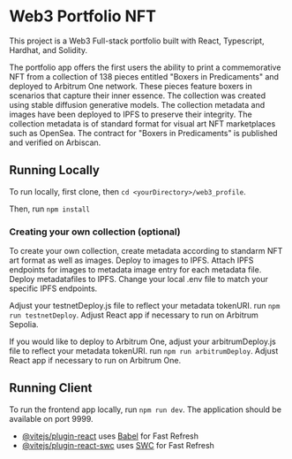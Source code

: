 # Web3 Portfolio NFT

This project is a Web3 Full-stack portfolio built with React, Typescript, Hardhat, and Solidity.

The portfolio app offers the first users the ability to print a commemorative NFT from a collection of 138 pieces entitled "Boxers in Predicaments" and deployed to Arbitrum One network. These pieces feature boxers in scenarios that capture their inner essence. The collection was created using stable diffusion generative models. The collection metadata and images have been deployed to IPFS to preserve their integrity. The collection metadata is of standard format for visual art NFT marketplaces such as OpenSea. The contract for "Boxers in Predicaments" is published and verified on Arbiscan.

## Running Locally

To run locally, first clone, then `cd <yourDirectory>/web3_profile`.

Then, run `npm install`

### Creating your own collection (optional)

To create your own collection, create metadata according to standarm NFT art format as well as images. Deploy to images to IPFS. Attach IPFS endpoints for images to metadata image entry for each metadata file. Deploy metadatafiles to IPFS. Change your local .env file to match your specific IPFS endpoints. 

Adjust your testnetDeploy.js file to reflect your metadata tokenURI. run `npm run testnetDeploy`. Adjust React app if necessary to run on Arbitrum Sepolia.

If you would like to deploy to Arbitrum One, adjust your arbitrumDeploy.js file to reflect your metadata tokenURI. run `npm run arbitrumDeploy`. Adjust React app if necessary to run on Arbitrum One.

## Running Client

To run the frontend app locally, run `npm run dev`. The application should be available on port 9999.

- [@vitejs/plugin-react](https://github.com/vitejs/vite-plugin-react/blob/main/packages/plugin-react/README.md) uses [Babel](https://babeljs.io/) for Fast Refresh
- [@vitejs/plugin-react-swc](https://github.com/vitejs/vite-plugin-react-swc) uses [SWC](https://swc.rs/) for Fast Refresh
